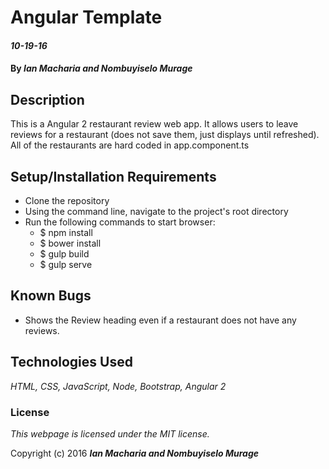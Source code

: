 # Angular Template

#### _10-19-16_

#### By _**Ian Macharia and Nombuyiselo Murage**_

## Description

This is a Angular 2 restaurant review web app. It allows users to leave reviews for a restaurant (does not save them, just displays until refreshed). All of the restaurants are hard coded in app.component.ts


## Setup/Installation Requirements

* Clone the repository
* Using the command line, navigate to the project's root directory
* Run the following commands to start browser:
  * $ npm install
  * $ bower install
  * $ gulp build
  * $ gulp serve

## Known Bugs

* Shows the Review heading even if a restaurant does not have any reviews.

## Technologies Used

_HTML,
CSS,
JavaScript,
Node,
Bootstrap,
Angular 2_

### License

*This webpage is licensed under the MIT license.*

Copyright (c) 2016 **_Ian Macharia and Nombuyiselo Murage_**
